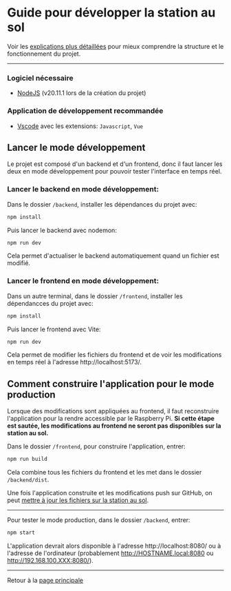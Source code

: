 # Guide pour développer la station au sol

Voir les [explications plus détaillées](../explications.md) pour mieux comprendre la structure et le fonctionnement du projet.

---

### Logiciel nécessaire

-   [NodeJS](https://nodejs.org/en/) (v20.11.1 lors de la création du projet)

### Application de développement recommandée

-   [Vscode](https://code.visualstudio.com) avec les extensions: `Javascript`, `Vue`

## Lancer le mode développement

Le projet est composé d'un backend et d'un frontend, donc il faut lancer les deux en mode développement pour pouvoir tester l'interface en temps réel.

### Lancer le backend en mode développement:

Dans le dossier `/backend`, installer les dépendances du projet avec:

```bash
npm install
```

Puis lancer le backend avec nodemon:

```bash
npm run dev
```

Cela permet d'actualiser le backend automatiquement quand un fichier est modifié.

### Lancer le frontend en mode développement:

Dans un autre terminal, dans le dossier `/frontend`, installer les dépendancces du projet avec:

```bash
npm install
```

Puis lancer le frontend avec Vite:

```bash
npm run dev
```

Cela permet de modifier les fichiers du frontend et de voir les modifications en temps réel à l'adresse http://localhost:5173/.

## Comment construire l'application pour le mode production

Lorsque des modifications sont appliquées au frontend, il faut reconstruire l'application pour la rendre accessible par le Raspberry Pi. **Si cette étape est sautée, les modifications au frontend ne seront pas disponibles sur la station au sol.**

Dans le dossier `/frontend`, pour construire l'application, entrer:

```bash
npm run build
```

Cela combine tous les fichiers du frontend et les met dans le dossier `/backend/dist`.

Une fois l'application construite et les modifications push sur GitHub, on peut [mettre à jour les fichiers sur la station au sol](../raspi-config/raspi-config-update.md).

---

Pour tester le mode production, dans le dossier `/backend`, entrer:

```bash
npm start
```

L'application devrait alors disponible à l'adresse http://localhost:8080/ ou à l'adresse de l'ordinateur (probablement http://HOSTNAME.local:8080 ou http://192.168.100.XXX:8080/).

---

Retour à la [page principale](../../README.md)
